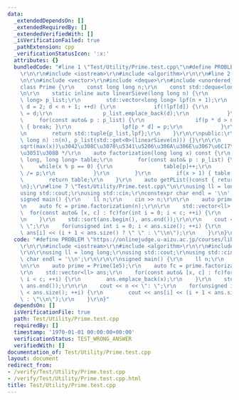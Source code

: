 ```yaml
---
data:
  _extendedDependsOn: []
  _extendedRequiredBy: []
  _extendedVerifiedWith: []
  _isVerificationFailed: true
  _pathExtension: cpp
  _verificationStatusIcon: ':x:'
  attributes: {}
  bundledCode: "#line 1 \"Test/Utility/Prime.test.cpp\"\n#define PROBLEM \"https://onlinejudge.u-aizu.ac.jp/courses/library/6/NTL/1/NTL_1_A\"\
    \r\n\r\n#include <iostream>\r\n#include <algorithm>\r\n\r\n#line 2 \"Library/Utility/Prime.hpp\"\
    \n\r\n#include <vector>\r\n#include <deque>\r\n#include <unordered_map>\r\n\r\n\
    class Prime {\r\n    const long long n;\r\n    const std::deque<long long> p_list;\r\
    \n\r\n    static inline auto linearSieve(long long n) {\r\n        std::deque<long\
    \ long> p_list;\r\n        std::vector<long long> lpf(n + 1);\r\n        for(int\
    \ d = 2; d < n + 1; ++d) {\r\n            if(!lpf[d]) {\r\n                lpf[d]\
    \ = d;\r\n                p_list.emplace_back(d);\r\n            }\r\n       \
    \     for(const auto& p : p_list) {\r\n                if(p * d > n || p > lpf[d])\
    \ { break; }\r\n                lpf[p * d] = p;\r\n            }\r\n        }\r\
    \n        return std::tuple{p_list,lpf};\r\n    }\r\n\r\npublic:\r\n    Prime(long\
    \ long n) :n(n), p_list(std::get<0>(linearSieve(n))) {}\r\n\r\n    /* n\u306F\
    sqrt(max(x))\u3042\u308C\u3070\u5341\u5206\u306A\u306E\u3067\u6C17\u3092\u4ED8\
    \u3051\u308B */\r\n    auto factorization(long long x) const {\r\n        std::unordered_map<long\
    \ long, long long> table;\r\n        for(const auto& p : p_list) {\r\n       \
    \     while(x % p == 0) {\r\n                table[p]++;\r\n                x\
    \ /= p;\r\n            }\r\n        }\r\n        if(x > 1) { table[x]++; }\r\n\
    \        return table;\r\n    }\r\n    auto getPList()const { return p_list; }\r\
    \n};\r\n#line 7 \"Test/Utility/Prime.test.cpp\"\n\r\nusing ll = long long;\r\n\
    using std::cout;\r\nusing std::cin;\r\nconstexpr char endl = '\\n';\r\n\r\n\r\n\
    signed main() {\r\n    ll n;\r\n    cin >> n;\r\n\r\n    auto prime = Prime(1e5);\r\
    \n    auto fc = prime.factorization(n);\r\n\r\n    std::vector<ll> ans;\r\n  \
    \  for(const auto& [x, c] : fc)for(int i = 0; i < c; ++i) {\r\n        ans.emplace_back(x);\r\
    \n    }\r\n    std::sort(ans.begin(), ans.end());\r\n\r\n    cout << n << \":\
    \ \";\r\n    for(unsigned int i = 0; i < ans.size(); ++i) {\r\n        cout <<\
    \ ans[i] << (i + 1 < ans.size() ? \" \" : \"\\n\");\r\n    }\r\n}\n"
  code: "#define PROBLEM \"https://onlinejudge.u-aizu.ac.jp/courses/library/6/NTL/1/NTL_1_A\"\
    \r\n\r\n#include <iostream>\r\n#include <algorithm>\r\n\r\n#include \"./../../Library/Utility/Prime.hpp\"\
    \r\n\r\nusing ll = long long;\r\nusing std::cout;\r\nusing std::cin;\r\nconstexpr\
    \ char endl = '\\n';\r\n\r\n\r\nsigned main() {\r\n    ll n;\r\n    cin >> n;\r\
    \n\r\n    auto prime = Prime(1e5);\r\n    auto fc = prime.factorization(n);\r\n\
    \r\n    std::vector<ll> ans;\r\n    for(const auto& [x, c] : fc)for(int i = 0;\
    \ i < c; ++i) {\r\n        ans.emplace_back(x);\r\n    }\r\n    std::sort(ans.begin(),\
    \ ans.end());\r\n\r\n    cout << n << \": \";\r\n    for(unsigned int i = 0; i\
    \ < ans.size(); ++i) {\r\n        cout << ans[i] << (i + 1 < ans.size() ? \" \"\
    \ : \"\\n\");\r\n    }\r\n}"
  dependsOn: []
  isVerificationFile: true
  path: Test/Utility/Prime.test.cpp
  requiredBy: []
  timestamp: '1970-01-01 00:00:00+00:00'
  verificationStatus: TEST_WRONG_ANSWER
  verifiedWith: []
documentation_of: Test/Utility/Prime.test.cpp
layout: document
redirect_from:
- /verify/Test/Utility/Prime.test.cpp
- /verify/Test/Utility/Prime.test.cpp.html
title: Test/Utility/Prime.test.cpp
---
```

